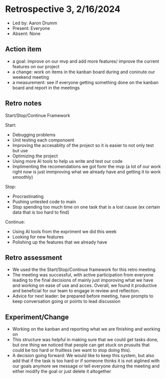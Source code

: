 # Retrospective 3, 2/16/2024

* Led by: Aaron Drumm
* Present: Everyone
* Absent: None

## Action item
* a goal: improve on our mvp and add more features/ improve the current features on our project
* a change: work on items in the kanban board during and coninute our weekend meeting
* a measurement: see if everyone getting something done on the kanban board and report in the meetings

## Retro notes

Start/Stop/Continue Framework

Start:
- Debugging problems
- Unit testing each componoent
- Improving the accesablity of the project so it is easier to not only test but use
- Optimizing the project
- Using more AI tools to help us write and test our code
- Implimenting the recomendations we got fomr the mvp (a lot of our work right now is just immproving what we already have and getting it to work smoothly)

Stop:
- Procrastinating
- Pushing untested code to main
- Stop spending too much time on one task that is a lost cause (ex certain data that is too hard to find)

Continue:
- Using AI tools from the expriment we did this week
- Looking for new features
- Polishing up the features that we already have

## Retro assessment
* We used the the Start/Stop/Continue framework for this retro meeting
* The meeting was successful, with active participation from everyone leading to the final decisions of mainly just imporoving what we have and working on ease of use and acces. Overall, we found it productive and beneficial for our team to engage in review and reflection.
* Advice for next leader: be prepared before meeting, have prompts to keep conversation going or points to lead discussion

## Experiment/Change
* Working on the kanban and reporting what we are finishing and working on
* This structure was helpful in making sure that we could get tasks done, but one thing we noticed that people can get stuck on prusuits that could be too hard or fruitless (we want to stop doing this).
* A decision going forward: We would like to keep this system, but also add that if the task is too hard or if someone thinks it is not aiglined with our goals anymore we message or tell everyone duirng the meeting and either modify the goal or just delete it altogether

